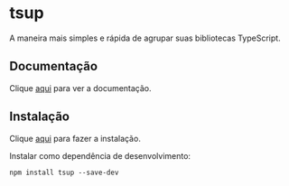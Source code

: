 # tsup

A maneira mais simples e rápida de agrupar suas bibliotecas TypeScript.

## Documentação

Clique [aqui](https://github.com/egoist/tsup) para ver a documentação.

## Instalação

Clique [aqui](https://www.npmjs.com/package/tsup) para fazer a instalação.

Instalar como dependência de desenvolvimento:

```
npm install tsup --save-dev
```